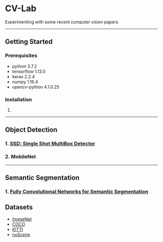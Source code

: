 # CV-Lab
Experimenting with some recent computer vision papers

---

## Getting Started

### Prerequisites
* python 3.7.2
* tensorflow 1.13.0 
* keras 2.2.4
* numpy 1.16.4
* opencv-python 4.1.0.25

### Installation
1. 

---

## Object Detection

### 1. [SSD: Single Shot MultiBox Detector](https://arxiv.org/abs/1512.02325)

### 2. MobileNet

---
## Semantic Segmentation

### 1. [Fully Convolutional Networks for Semantic Segmentation](https://people.eecs.berkeley.edu/~jonlong/long_shelhamer_fcn.pdf)

## Datasets
* [ImageNet](http://www.image-net.org/)
* [COCO](http://cocodataset.org/#home)
* [KITTI](http://www.cvlibs.net/datasets/kitti/)
* [nuScene](https://www.nuscenes.org/)
